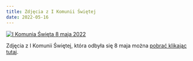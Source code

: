 ```yaml
---
title: Zdjęcia z I Komunii Świętej
date: 2022-05-16
---
```


[![I Komunia Święta 8 maja 2022](/assets/2022/2022-05-16-zdjecia-z-i-komunii-swietej/i-komunia-sw-8-maja-2022.jpg)](https://drive.google.com/drive/folders/1eV4tfmjBbRDvrT2AkvVzJqzCE6yLd-ZL?usp=sharing)

Zdjęcia z I Komunii Świętej, która odbyła się 8 maja można [pobrać klikając tutaj](https://drive.google.com/drive/folders/1eV4tfmjBbRDvrT2AkvVzJqzCE6yLd-ZL?usp=sharing).


